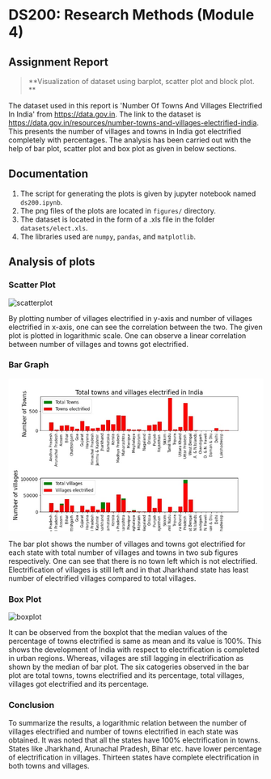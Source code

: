 # DS200: Research Methods (Module 4)

## Assignment Report

> **Visualization of dataset using barplot, scatter plot and block plot. **

The dataset used in this report is 'Number Of Towns And Villages Electrified In India' from https://data.gov.in. The link to the dataset is https://data.gov.in/resources/number-towns-and-villages-electrified-india. This presents the number of villages and towns in India got electrified completely with percentages. The analysis has been carried out with the help of bar plot, scatter plot and box plot as given in below sections.

## Documentation
1. The script for generating the plots is given by jupyter notebook named ```ds200.ipynb```.
2. The png files of the plots are located in ```figures/``` directory.
3. The dataset is located in the form of a .xls file in the folder ```datasets/elect.xls```.
4. The libraries used are ```numpy```, ```pandas```, and ```matplotlib```. 

## Analysis of plots

### Scatter Plot
![scatterplot](figures/scatterPlot.jpg)

By plotting number of villages electrified in y-axis and number of villages electrified in x-axis, one can see the correlation between the two. The given plot is plotted in logarithmic scale.  One can observe a linear correlation between number of villages and towns got electrified.

### Bar Graph
![bargraph](figures/barplot.jpg)

The bar plot shows the number of villages and towns got electrified for each state with total number of villages and towns in two sub figures respectively. One can see that there is no town left which is not electrified. Electrification of villages is still left and in that Jharkhand state has least number of electrified villages compared to total villages.

### Box Plot
![boxplot](figures/boxplot_log.jpg)

It can be observed from the boxplot that the median values of the percentage of towns electrified is same as mean and its value is 100%. This shows the development of India with respect to electrification is completed in urban regions. Whereas, villages are still lagging in electrification as shown by the median of bar plot. The six catogeries observed in the bar plot are total towns, towns electrified and its percentage, total villages, villages got electrified and its percentage.

### Conclusion
To summarize the results, a logarithmic relation between the number of villages electrified and number of towns electrified in each state was obtained. It was noted that all the states have 100% electrification in towns. States like Jharkhand, Arunachal Pradesh, Bihar etc. have lower percentage of electrification in villages. Thirteen states have complete electrification in both towns and villages.

